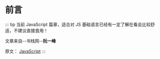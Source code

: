 # 前言

::: tip
当前 JavaScript 篇章，适合对 JS 基础语言已经有一定了解在看会比较舒适，不建议直接食用！

文章来自--书栈网--**阮一峰**

原文： [JavaScript](https://www.bookstack.cn/read/javascript-tutorial/README.md)
:::

